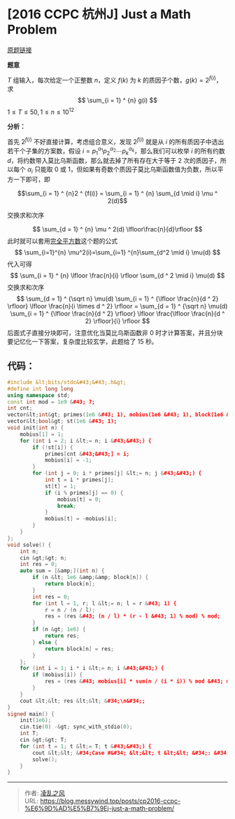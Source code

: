 # [2016 CCPC 杭州J] Just a Math Problem


[原题链接](https://acm.hdu.edu.cn/showproblem.php?pid=5942)

**题意**

$T$ 组输入，每次给定一个正整数 $n$，定义 $f(k)$ 为 $k$ 的质因子个数，$g(k) = 2 ^ {f(i)}$，求
$$
\sum_{i = 1} ^ {n} g(i)
$$
$1 \le T \le 50, 1 \le n \le 10 ^ {12}$

**分析：**

首先 $2 ^ {f(i)}$ 不好直接计算，考虑组合意义，发现 $2 ^ {f(i)}$ 就是从 $i$ 的所有质因子中选出若干个子集的方案数，假设 $i = p_1 ^ {\alpha_1} p_2 ^ {\alpha_2}\cdots p_k ^ {\alpha_k}$，那么我们可以枚举 $i$ 的所有约数 $d$，将约数带入莫比乌斯函数，那么就去掉了所有存在大于等于 $2$ 次的质因子，所以每个 $\alpha_i$ 只能取 $0$ 或 $1$，但如果有奇数个质因子莫比乌斯函数值为负数，所以平方一下即可，即

$$\sum_{i = 1} ^ {n}2 ^ {f(i)} = \sum_{i = 1} ^ {n} \sum_{d \mid i} \mu ^ 2(d)$$

交换求和次序

$$
\sum_{d = 1} ^ {n} \mu ^ 2(d) \lfloor\frac{n}{d}\rfloor
$$
此时就可以套用[完全平方数](https://www.acwing.com/solution/content/67097/)这个题的公式
$$
\sum_{i=1}^{n} \mu^2(i)=\sum_{i=1} ^{n}\sum_{d^2 \mid i} \mu(d)
$$
代入可得
$$
\sum_{i = 1} ^ {n} \lfloor \frac{n}{i} \rfloor \sum_{d ^ 2 \mid i} \mu(d)
$$
交换求和次序
$$
\sum_{d = 1} ^ {\sqrt n} \mu(d) \sum_{i = 1} ^ {\lfloor \frac{n}{d ^ 2} \rfloor} \lfloor \frac{n}{i \times d ^ 2} \rfloor = \sum_{d = 1} ^ {\sqrt n} \mu(d) \sum_{i = 1} ^ {\lfloor \frac{n}{d ^ 2} \rfloor} \lfloor \frac{\lfloor \frac{n}{d ^ 2} \rfloor}{i} \rfloor
$$
后面式子直接分块即可，注意优化当莫比乌斯函数非 $0$ 时才计算答案，并且分块要记忆化一下答案，复杂度比较玄学，此题给了 $15$ 秒。

## 代码：

```cpp
#include &lt;bits/stdc&#43;&#43;.h&gt;
#define int long long
using namespace std;
const int mod = 1e9 &#43; 7;
int cnt;
vector&lt;int&gt; primes(1e6 &#43; 1), mobius(1e6 &#43; 1), block(1e6 &#43; 1);
vector&lt;bool&gt; st(1e6 &#43; 1);
void init(int n) {
    mobius[1] = 1;
    for (int i = 2; i &lt;= n; i &#43;&#43;) {
        if (!st[i]) {
            primes[cnt &#43;&#43;] = i;
            mobius[i] = -1;
        }
        for (int j = 0; i * primes[j] &lt;= n; j &#43;&#43;) {
            int t = i * primes[j];
            st[t] = 1;
            if (i % primes[j] == 0) {
                mobius[t] = 0;
                break;
            }
            mobius[t] = -mobius[i];
        }
    }
};
void solve() {
    int n;
    cin &gt;&gt; n;
    int res = 0;
    auto sum = [&amp;](int n) {
        if (n &lt; 1e6 &amp;&amp; block[n]) {
            return block[n];
        }
        int res = 0;
        for (int l = 1, r; l &lt;= n; l = r &#43; 1) {
            r = n / (n / l);
            res = (res &#43; (n / l) * (r - l &#43; 1) % mod) % mod;
        }
        if (n &gt; 1e6) {
            return res;
        } else {
            return block[n] = res;
        }
    };
    for (int i = 1; i * i &lt;= n; i &#43;&#43;) {
        if (mobius[i]) {
            res = (res &#43; mobius[i] * sum(n / (i * i)) % mod &#43; mod) % mod;
        }
    }
    cout &lt;&lt; res &lt;&lt; &#34;\n&#34;;
}
signed main() {
    init(1e6);
    cin.tie(0) -&gt; sync_with_stdio(0);
    int T;
    cin &gt;&gt; T;
    for (int t = 1; t &lt;= T; t &#43;&#43;) {
        cout &lt;&lt; &#34;Case #&#34; &lt;&lt; t &lt;&lt; &#34;: &#34;;
        solve();
    }
}
```

---

> 作者: [凌乱之风](https://github.com/messywind)  
> URL: https://blog.messywind.top/posts/cp2016-ccpc-%E6%9D%AD%E5%B7%9Ej-just-a-math-problem/  

